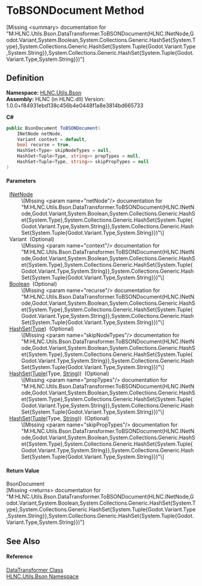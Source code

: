 # ToBSONDocument Method


\[Missing &lt;summary&gt; documentation for "M:HLNC.Utils.Bson.DataTransformer.ToBSONDocument(HLNC.INetNode,Godot.Variant,System.Boolean,System.Collections.Generic.HashSet{System.Type},System.Collections.Generic.HashSet{System.Tuple{Godot.Variant.Type,System.String}},System.Collections.Generic.HashSet{System.Tuple{Godot.Variant.Type,System.String}})"\]



## Definition
**Namespace:** <a href="N_HLNC_Utils_Bson">HLNC.Utils.Bson</a>  
**Assembly:** HLNC (in HLNC.dll) Version: 1.0.0+f84931ebd138c456b4e0448f1a8e3814bd665733

**C#**
``` C#
public BsonDocument ToBSONDocument(
	INetNode netNode,
	Variant context = default,
	bool recurse = true,
	HashSet<Type> skipNodeTypes = null,
	HashSet<Tuple<Type, string>> propTypes = null,
	HashSet<Tuple<Type, string>> skipPropTypes = null
)
```



#### Parameters
<dl><dt>  <a href="T_HLNC_INetNode">INetNode</a></dt><dd>\[Missing &lt;param name="netNode"/&gt; documentation for "M:HLNC.Utils.Bson.DataTransformer.ToBSONDocument(HLNC.INetNode,Godot.Variant,System.Boolean,System.Collections.Generic.HashSet{System.Type},System.Collections.Generic.HashSet{System.Tuple{Godot.Variant.Type,System.String}},System.Collections.Generic.HashSet{System.Tuple{Godot.Variant.Type,System.String}})"\]</dd><dt>  Variant  (Optional)</dt><dd>\[Missing &lt;param name="context"/&gt; documentation for "M:HLNC.Utils.Bson.DataTransformer.ToBSONDocument(HLNC.INetNode,Godot.Variant,System.Boolean,System.Collections.Generic.HashSet{System.Type},System.Collections.Generic.HashSet{System.Tuple{Godot.Variant.Type,System.String}},System.Collections.Generic.HashSet{System.Tuple{Godot.Variant.Type,System.String}})"\]</dd><dt>  <a href="https://learn.microsoft.com/dotnet/api/system.boolean" target="_blank" rel="noopener noreferrer">Boolean</a>  (Optional)</dt><dd>\[Missing &lt;param name="recurse"/&gt; documentation for "M:HLNC.Utils.Bson.DataTransformer.ToBSONDocument(HLNC.INetNode,Godot.Variant,System.Boolean,System.Collections.Generic.HashSet{System.Type},System.Collections.Generic.HashSet{System.Tuple{Godot.Variant.Type,System.String}},System.Collections.Generic.HashSet{System.Tuple{Godot.Variant.Type,System.String}})"\]</dd><dt>  <a href="https://learn.microsoft.com/dotnet/api/system.collections.generic.hashset-1" target="_blank" rel="noopener noreferrer">HashSet</a>(<a href="https://learn.microsoft.com/dotnet/api/system.type" target="_blank" rel="noopener noreferrer">Type</a>)  (Optional)</dt><dd>\[Missing &lt;param name="skipNodeTypes"/&gt; documentation for "M:HLNC.Utils.Bson.DataTransformer.ToBSONDocument(HLNC.INetNode,Godot.Variant,System.Boolean,System.Collections.Generic.HashSet{System.Type},System.Collections.Generic.HashSet{System.Tuple{Godot.Variant.Type,System.String}},System.Collections.Generic.HashSet{System.Tuple{Godot.Variant.Type,System.String}})"\]</dd><dt>  <a href="https://learn.microsoft.com/dotnet/api/system.collections.generic.hashset-1" target="_blank" rel="noopener noreferrer">HashSet</a>(<a href="https://learn.microsoft.com/dotnet/api/system.tuple-2" target="_blank" rel="noopener noreferrer">Tuple</a>(Type, <a href="https://learn.microsoft.com/dotnet/api/system.string" target="_blank" rel="noopener noreferrer">String</a>))  (Optional)</dt><dd>\[Missing &lt;param name="propTypes"/&gt; documentation for "M:HLNC.Utils.Bson.DataTransformer.ToBSONDocument(HLNC.INetNode,Godot.Variant,System.Boolean,System.Collections.Generic.HashSet{System.Type},System.Collections.Generic.HashSet{System.Tuple{Godot.Variant.Type,System.String}},System.Collections.Generic.HashSet{System.Tuple{Godot.Variant.Type,System.String}})"\]</dd><dt>  <a href="https://learn.microsoft.com/dotnet/api/system.collections.generic.hashset-1" target="_blank" rel="noopener noreferrer">HashSet</a>(<a href="https://learn.microsoft.com/dotnet/api/system.tuple-2" target="_blank" rel="noopener noreferrer">Tuple</a>(Type, <a href="https://learn.microsoft.com/dotnet/api/system.string" target="_blank" rel="noopener noreferrer">String</a>))  (Optional)</dt><dd>\[Missing &lt;param name="skipPropTypes"/&gt; documentation for "M:HLNC.Utils.Bson.DataTransformer.ToBSONDocument(HLNC.INetNode,Godot.Variant,System.Boolean,System.Collections.Generic.HashSet{System.Type},System.Collections.Generic.HashSet{System.Tuple{Godot.Variant.Type,System.String}},System.Collections.Generic.HashSet{System.Tuple{Godot.Variant.Type,System.String}})"\]</dd></dl>

#### Return Value
BsonDocument  
\[Missing &lt;returns&gt; documentation for "M:HLNC.Utils.Bson.DataTransformer.ToBSONDocument(HLNC.INetNode,Godot.Variant,System.Boolean,System.Collections.Generic.HashSet{System.Type},System.Collections.Generic.HashSet{System.Tuple{Godot.Variant.Type,System.String}},System.Collections.Generic.HashSet{System.Tuple{Godot.Variant.Type,System.String}})"\]

## See Also


#### Reference
<a href="T_HLNC_Utils_Bson_DataTransformer">DataTransformer Class</a>  
<a href="N_HLNC_Utils_Bson">HLNC.Utils.Bson Namespace</a>  
